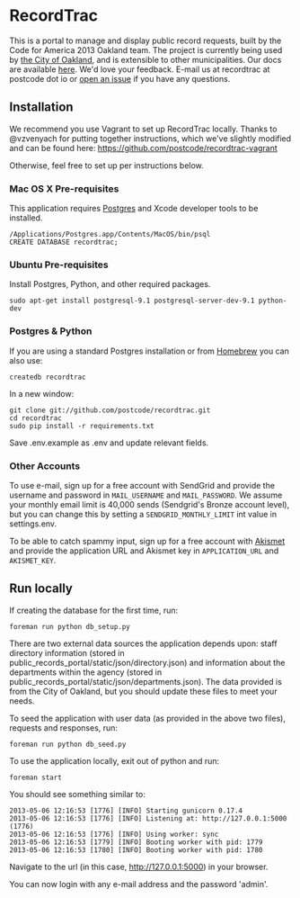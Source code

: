 RecordTrac 
==============

This is a portal to manage and display public record requests, built by the Code for America 2013 Oakland team. The project is currently being used by [the City of Oakland](http://www2.oaklandnet.com/Government/o/CityAdministration/PublicRecordsRequest/index.htm), and is extensible to other municipalities. Our docs are available [here](http://codeforamerica.github.io/public-records/docs/1.0.0/). We'd love your feedback. E-mail us at recordtrac at postcode dot io or [open an issue](https://github.com/postcode/recordtrac/issues?state=open) if you have any questions.

## Installation

We recommend you use Vagrant to set up RecordTrac locally. Thanks to @vzvenyach for putting together instructions, which we've slightly modified and can be found here: https://github.com/postcode/recordtrac-vagrant

Otherwise, feel free to set up per instructions below.

### Mac OS X Pre-requisites

This application requires [Postgres](http://www.postgresapp.com/) and Xcode developer tools to be installed.

    /Applications/Postgres.app/Contents/MacOS/bin/psql
    CREATE DATABASE recordtrac;

### Ubuntu Pre-requisites

Install Postgres, Python, and other required packages.

    sudo apt-get install postgresql-9.1 postgresql-server-dev-9.1 python-dev

### Postgres & Python

If you are using a standard Postgres installation or from [Homebrew](http://mxcl.github.com/homebrew/) you can also use:

    createdb recordtrac

In a new window:

    git clone git://github.com/postcode/recordtrac.git
    cd recordtrac
    sudo pip install -r requirements.txt

Save .env.example as .env and update relevant fields.

### Other Accounts

To use e-mail, sign up for a free account with SendGrid and provide the username and password in `MAIL_USERNAME` and `MAIL_PASSWORD`. We assume your monthly email limit is 40,000 sends (Sendgrid's Bronze account level), but you can change this by setting a `SENDGRID_MONTHLY_LIMIT` int value in settings.env.

To be able to catch spammy input, sign up for a free account with [Akismet](http://akismet.com/plans/) and provide the application URL and Akismet key in `APPLICATION_URL` and `AKISMET_KEY`.

## Run locally

If creating the database for the first time, run:

    foreman run python db_setup.py

There are two external data sources the application depends upon: staff directory information (stored in public_records_portal/static/json/directory.json) and information about the departments within the agency (stored in public_records_portal/static/json/departments.json). The data provided is from the City of Oakland, but you should update these files to meet your needs.

To seed the application with user data (as provided in the above two files), requests and responses, run:

    foreman run python db_seed.py

To use the application locally, exit out of python and run:

    foreman start


You should see something similar to:

    2013-05-06 12:16:53 [1776] [INFO] Starting gunicorn 0.17.4
    2013-05-06 12:16:53 [1776] [INFO] Listening at: http://127.0.0.1:5000 (1776)
    2013-05-06 12:16:53 [1776] [INFO] Using worker: sync
    2013-05-06 12:16:53 [1779] [INFO] Booting worker with pid: 1779
    2013-05-06 12:16:53 [1780] [INFO] Booting worker with pid: 1780

Navigate to the url (in this case, http://127.0.0.1:5000) in your browser.

You can now login with any e-mail address and the password 'admin'.


<!-- [![Build Status](https://travis-ci.org/codeforamerica/public-records.png?branch=master)](https://travis-ci.org/codeforamerica/public-records) -->
